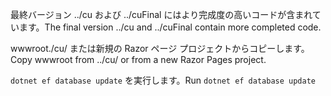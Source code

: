 <span data-ttu-id="dab2c-101">最終バージョン ../cu および ../cuFinal にはより完成度の高いコードが含まれています。</span><span class="sxs-lookup"><span data-stu-id="dab2c-101">The final version ../cu and ../cuFinal contain more completed code.</span></span>

<span data-ttu-id="dab2c-102">wwwroot./cu/ または新規の Razor ページ プロジェクトからコピーします。</span><span class="sxs-lookup"><span data-stu-id="dab2c-102">Copy wwwroot from ../cu/ or from a new Razor Pages project.</span></span>

<span data-ttu-id="dab2c-103">`dotnet ef database update` を実行します。</span><span class="sxs-lookup"><span data-stu-id="dab2c-103">Run `dotnet ef database update`</span></span>

